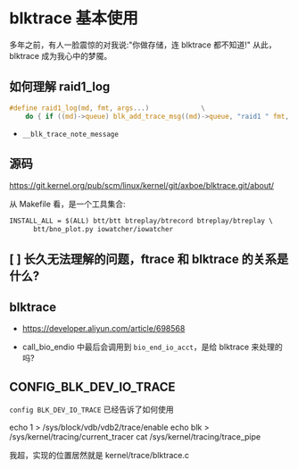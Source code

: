# blktrace 基本使用

多年之前，有人一脸震惊的对我说:"你做存储，连 blktrace 都不知道!"
从此，blktrace 成为我心中的梦魇。

## 如何理解 raid1_log

```c
#define raid1_log(md, fmt, args...)				\
	do { if ((md)->queue) blk_add_trace_msg((md)->queue, "raid1 " fmt, ##args); } while (0)
```

- `__blk_trace_note_message`


## 源码
https://git.kernel.org/pub/scm/linux/kernel/git/axboe/blktrace.git/about/

从 Makefile 看，是一个工具集合:
```txt
INSTALL_ALL = $(ALL) btt/btt btreplay/btrecord btreplay/btreplay \
      btt/bno_plot.py iowatcher/iowatcher
```

## [ ] 长久无法理解的问题，ftrace 和 blktrace 的关系是什么?


## blktrace
- https://developer.aliyun.com/article/698568

- call_bio_endio 中最后会调用到 `bio_end_io_acct`，是给 blktrace 来处理的吗?

## CONFIG_BLK_DEV_IO_TRACE
`config BLK_DEV_IO_TRACE` 已经告诉了如何使用

  echo 1 > /sys/block/vdb/vdb2/trace/enable
  echo blk > /sys/kernel/tracing/current_tracer
  cat /sys/kernel/tracing/trace_pipe

我超，实现的位置居然就是 kernel/trace/blktrace.c
